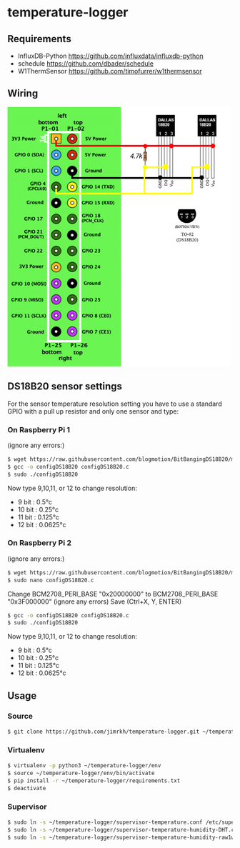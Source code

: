 # temperature-logger

## Requirements
* InfluxDB-Python https://github.com/influxdata/influxdb-python
* schedule https://github.com/dbader/schedule
* W1ThermSensor https://github.com/timofurrer/w1thermsensor

## Wiring
![Wiring](wiring.png)

## DS18B20 sensor settings

For the sensor temperature resolution setting you have to use a standard GPIO with a pull up resistor and only one sensor and type:

### On Raspberry Pi 1

(ignore any errors:)

```bash
$ wget https://raw.githubusercontent.com/blogmotion/BitBangingDS18B20/master/configDS18B20.c
$ gcc -o configDS18B20 configDS18B20.c
$ sudo ./configDS18B20
```

Now type 9,10,11, or 12 to change resolution:

* 9 bit : 0.5°c
* 10 bit : 0.25°c
* 11 bit : 0.125°c
* 12 bit : 0.0625°c

### On Raspberry Pi 2

(ignore any errors:)

```bash
$ wget https://raw.githubusercontent.com/blogmotion/BitBangingDS18B20/master/configDS18B20.c
$ sudo nano configDS18B20.c
```

Change BCM2708_PERI_BASE "0x20000000" to BCM2708_PERI_BASE "0x3F000000" (ignore any errors)
Save (Ctrl+X, Y, ENTER)

```bash
$ gcc -o configDS18B20 configDS18B20.c
$ sudo ./configDS18B20
```

Now type 9,10,11, or 12 to change resolution:

* 9 bit : 0.5°c
* 10 bit : 0.25°c
* 11 bit : 0.125°c
* 12 bit : 0.0625°c

## Usage

### Source
```bash
$ git clone https://github.com/jimrkh/temperature-logger.git ~/temperature-logger
```

### Virtualenv

```bash
$ virtualenv -p python3 ~/temperature-logger/env
$ source ~/temperature-logger/env/bin/activate
$ pip install -r ~/temperature-logger/requirements.txt
$ deactivate
```

### Supervisor

```bash
$ sudo ln -s ~/temperature-logger/supervisor-temperature.conf /etc/supervisor/conf.d/temperature-logger.conf
$ sudo ln -s ~/temperature-logger/supervisor-temperature-humidity-DHT.conf /etc/supervisor/conf.d/temperature-humidity-logger-DHT.conf
$ sudo ln -s ~/temperature-logger/supervisor-temperature-humidity-raw1wire.conf /etc/supervisor/conf.d/temperature-humidity-logger-raw1wire.conf
```
